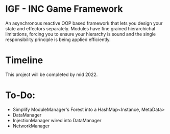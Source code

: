 # IGF - INC Game Framework

An asynchronous reactive OOP based framework that lets you design your state and effectors separately. Modules have fine grained hierarchichal limitations, forcing you to ensure your hierarchy is sound and the single responsibility principle is being applied efficiently.

# Timeline

This project will be completed by mid 2022.

# To-Do:

- Simplify ModuleManager's Forest into a HashMap<Instance, MetaData>
- DataManager
- InjectionManager wired into DataManager
- NetworkManager
